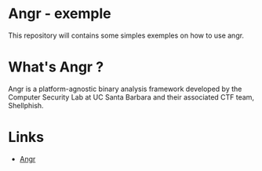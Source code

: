 # Angr - exemple

This repository will contains some simples exemples on how to use angr.

# What's Angr ?

Angr is a platform-agnostic binary analysis framework developed by the Computer Security Lab at UC Santa Barbara and their associated CTF team, Shellphish.

# Links

- [Angr](https://github.com/angr/angr/)
